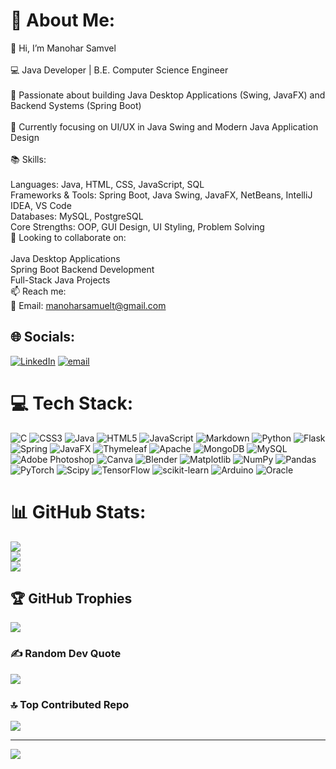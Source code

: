 # 💫 About Me:
👋 Hi, I’m Manohar Samvel<br><br>💻 Java Developer | B.E. Computer Science Engineer<br><br>🚀 Passionate about building Java Desktop Applications (Swing, JavaFX) and Backend Systems (Spring Boot)<br><br>🎯 Currently focusing on UI/UX in Java Swing and Modern Java Application Design<br><br>📚 Skills:<br><br>Languages: Java, HTML, CSS, JavaScript, SQL<br>Frameworks & Tools: Spring Boot, Java Swing, JavaFX, NetBeans, IntelliJ IDEA, VS Code<br>Databases: MySQL, PostgreSQL<br>Core Strengths: OOP, GUI Design, UI Styling, Problem Solving<br>🤝 Looking to collaborate on:<br><br>Java Desktop Applications<br>Spring Boot Backend Development<br>Full-Stack Java Projects<br>📫 Reach me:<br>📧 Email: manoharsamuelt@gmail.com


## 🌐 Socials:
[![LinkedIn](https://img.shields.io/badge/LinkedIn-%230077B5.svg?logo=linkedin&logoColor=white)](https://linkedin.com/in/https://www.linkedin.com/in/manohar-samvel-t-58629925a) [![email](https://img.shields.io/badge/Email-D14836?logo=gmail&logoColor=white)](mailto:manoharsamuelt@gmail.com) 

# 💻 Tech Stack:
![C](https://img.shields.io/badge/c-%2300599C.svg?style=flat&logo=c&logoColor=white) ![CSS3](https://img.shields.io/badge/css3-%231572B6.svg?style=flat&logo=css3&logoColor=white) ![Java](https://img.shields.io/badge/java-%23ED8B00.svg?style=flat&logo=openjdk&logoColor=white) ![HTML5](https://img.shields.io/badge/html5-%23E34F26.svg?style=flat&logo=html5&logoColor=white) ![JavaScript](https://img.shields.io/badge/javascript-%23323330.svg?style=flat&logo=javascript&logoColor=%23F7DF1E) ![Markdown](https://img.shields.io/badge/markdown-%23000000.svg?style=flat&logo=markdown&logoColor=white) ![Python](https://img.shields.io/badge/python-3670A0?style=flat&logo=python&logoColor=ffdd54) ![Flask](https://img.shields.io/badge/flask-%23000.svg?style=flat&logo=flask&logoColor=white) ![Spring](https://img.shields.io/badge/spring-%236DB33F.svg?style=flat&logo=spring&logoColor=white) ![JavaFX](https://img.shields.io/badge/javafx-%23FF0000.svg?style=flat&logo=javafx&logoColor=white) ![Thymeleaf](https://img.shields.io/badge/Thymeleaf-%23005C0F.svg?style=flat&logo=Thymeleaf&logoColor=white) ![Apache](https://img.shields.io/badge/apache-%23D42029.svg?style=flat&logo=apache&logoColor=white) ![MongoDB](https://img.shields.io/badge/MongoDB-%234ea94b.svg?style=flat&logo=mongodb&logoColor=white) ![MySQL](https://img.shields.io/badge/mysql-4479A1.svg?style=flat&logo=mysql&logoColor=white) ![Adobe Photoshop](https://img.shields.io/badge/adobe%20photoshop-%2331A8FF.svg?style=flat&logo=adobe%20photoshop&logoColor=white) ![Canva](https://img.shields.io/badge/Canva-%2300C4CC.svg?style=flat&logo=Canva&logoColor=white) ![Blender](https://img.shields.io/badge/blender-%23F5792A.svg?style=flat&logo=blender&logoColor=white) ![Matplotlib](https://img.shields.io/badge/Matplotlib-%23ffffff.svg?style=flat&logo=Matplotlib&logoColor=black) ![NumPy](https://img.shields.io/badge/numpy-%23013243.svg?style=flat&logo=numpy&logoColor=white) ![Pandas](https://img.shields.io/badge/pandas-%23150458.svg?style=flat&logo=pandas&logoColor=white) ![PyTorch](https://img.shields.io/badge/PyTorch-%23EE4C2C.svg?style=flat&logo=PyTorch&logoColor=white) ![Scipy](https://img.shields.io/badge/SciPy-%230C55A5.svg?style=flat&logo=scipy&logoColor=%white) ![TensorFlow](https://img.shields.io/badge/TensorFlow-%23FF6F00.svg?style=flat&logo=TensorFlow&logoColor=white) ![scikit-learn](https://img.shields.io/badge/scikit--learn-%23F7931E.svg?style=flat&logo=scikit-learn&logoColor=white) ![Arduino](https://img.shields.io/badge/-Arduino-00979D?style=flat&logo=Arduino&logoColor=white) ![Oracle](https://img.shields.io/badge/Oracle-F80000?style=flat&logo=oracle&logoColor=white)
# 📊 GitHub Stats:
![](https://github-readme-stats.vercel.app/api?username=ManoharSamuel24&theme=swift&hide_border=false&include_all_commits=false&count_private=false)<br/>
![](https://nirzak-streak-stats.vercel.app/?user=ManoharSamuel24&theme=swift&hide_border=false)<br/>
![](https://github-readme-stats.vercel.app/api/top-langs/?username=ManoharSamuel24&theme=swift&hide_border=false&include_all_commits=false&count_private=false&layout=compact)

## 🏆 GitHub Trophies
![](https://github-profile-trophy.vercel.app/?username=ManoharSamuel24&theme=synthwave&no-frame=false&no-bg=false&margin-w=4)

### ✍️ Random Dev Quote
![](https://quotes-github-readme.vercel.app/api?type=vetical&theme=radical)

### 🔝 Top Contributed Repo
![](https://github-contributor-stats.vercel.app/api?username=ManoharSamuel24&limit=5&theme=react&combine_all_yearly_contributions=true)

---
[![](https://visitcount.itsvg.in/api?id=ManoharSamuel24&icon=0&color=0)](https://visitcount.itsvg.in)

<!-- Proudly created with GPRM ( https://gprm.itsvg.in ) -->
